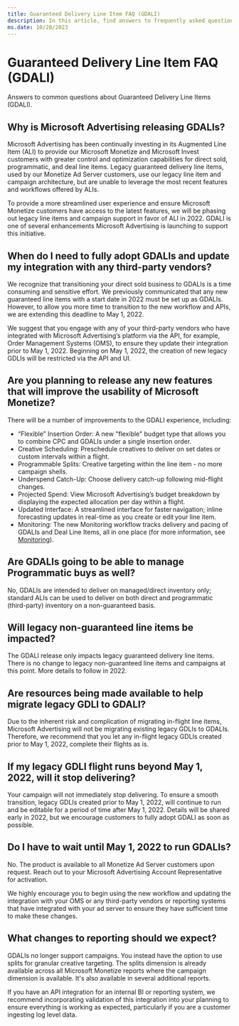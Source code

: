 ```yaml
---
title: Guaranteed Delivery Line Item FAQ (GDALI)
description: In this article, find answers to frequently asked questions regarding guaranteed delivery augmented line items (GDALI).
ms.date: 10/28/2023
---
```


# Guaranteed Delivery Line Item FAQ (GDALI)

Answers to common questions about Guaranteed Delivery Line Items (GDALI).

## Why is Microsoft Advertising releasing GDALIs?

Microsoft Advertising has been continually investing in its Augmented Line Item (ALI) to provide our Microsoft Monetize and Microsoft Invest customers with greater control and optimization capabilities for direct sold, programmatic, and deal line items. Legacy guaranteed delivery line items, used by our Monetize Ad Server customers, use our legacy line item and campaign architecture, but are unable to leverage the most recent features and workflows offered by ALIs.

To provide a more streamlined user experience and ensure Microsoft Monetize customers have access to the latest features, we will be phasing out legacy line items and campaign support in favor of ALI in 2022. GDALI is one of several enhancements Microsoft Advertising is launching to support this initiative.

## When do I need to fully adopt GDALIs and update my integration with any third-party vendors?

We recognize that transitioning your direct sold business to GDALIs is a time consuming and sensitive effort. We previously communicated that any new guaranteed line items with a start date in 2022 must be set up as GDALIs. However, to allow you more time to transition to the new workflow and APIs, we are extending this deadline to May 1, 2022.

We suggest that you engage with any of your third-party vendors who have integrated with Microsoft Advertising’s platform via the API, for example, Order Management Systems (OMS), to ensure they update their integration prior to May 1, 2022. Beginning on May 1, 2022, the creation of new legacy GDLIs will be restricted via the API and UI.

## Are you planning to release any new features that will improve the usability of Microsoft Monetize?

There will be a number of improvements to the GDALI experience, including:

- “Flexible” Insertion Order: A new "flexible" budget type that allows you to combine CPC and GDALIs under a single insertion order.
- Creative Scheduling: Preschedule creatives to deliver on set dates or custom intervals within a flight.
- Programmable Splits: Creative targeting within the line item - no more campaign shells.
- Underspend Catch-Up: Choose delivery catch-up following mid-flight changes.
- Projected Spend: View Microsoft Advertising’s budget breakdown by displaying the expected allocation per day within a flight.
- Updated Interface: A streamlined interface for faster navigation; inline forecasting updates in real-time as you create or edit your line item.
- Monitoring: The new Monitoring workflow tracks delivery and pacing of GDALIs and Deal Line Items, all in one place (for more information, see [Monitoring](monitoring.md)).

## Are GDALIs going to be able to manage Programmatic buys as well?

No, GDALIs are intended to deliver on managed/direct inventory only; standard ALIs can be used to deliver on both direct and programmatic (third-party) inventory on a non-guaranteed basis.

## Will legacy non-guaranteed line items be impacted?

The GDALI release only impacts legacy guaranteed delivery line items. There is no change to legacy non-guaranteed line items and campaigns at this point. More details to follow in 2022.

## Are resources being made available to help migrate legacy GDLI to GDALI?

Due to the inherent risk and complication of migrating in-flight line items, Microsoft Advertising will not be migrating existing legacy GDLIs to GDALIs. Therefore, we recommend that you let any in-flight legacy GDLIs created prior to May 1, 2022, complete their flights as is.

## If my legacy GDLI flight runs beyond May 1, 2022, will it stop delivering?

Your campaign will not immediately stop delivering. To ensure a smooth transition, legacy GDLIs created prior to May 1, 2022, will continue to run and be editable for a period of time after May 1, 2022. Details will be shared early in 2022, but we encourage customers to fully adopt GDALI as soon as possible.

## Do I have to wait until May 1, 2022 to run GDALIs?

No. The product is available to all Monetize Ad Server customers upon request. Reach out to your Microsoft Advertising Account Representative for activation.

We highly encourage you to begin using the new workflow and updating the integration with your OMS or any third-party vendors or reporting systems that have integrated with your ad server to ensure they have sufficient time to make these changes.

## What changes to reporting should we expect?

GDALIs no longer support campaigns. You instead have the option to use splits for granular creative targeting. The splits dimension is already available across all Microsoft Monetize reports where the campaign dimension is available. It's also available in several additional reports.

If you have an API integration for an internal BI or reporting system, we recommend incorporating validation of this integration into your planning to ensure everything is working as expected, particularly if you are a customer ingesting log level data.

